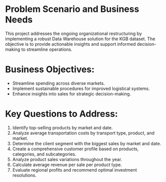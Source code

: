 # Problem Scenario and Business Needs

This project addresses the ongoing organizational restructuring by implementing a robust Data Warehouse solution for the KGB dataset. The objective is to provide actionable insights and support informed decision-making to streamline operations.

# Business Objectives:
- Streamline spending across diverse markets.
- Implement sustainable procedures for improved logistical systems.
- Enhance insights into sales for strategic decision-making.

# Key Questions to Address:
1. Identify top-selling products by market and date.
2. Analyze average transportation costs by transport type, product, and market.
3. Determine the client segment with the biggest sales by market and date.
4. Create a comprehensive customer profile based on products, categories, and subcategories.
5. Analyze product sales variations throughout the year.
6. Calculate average revenue per sale per product type.
7. Evaluate regional profits and recommend optimal investment resolutions.


